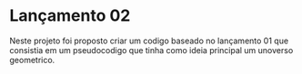 # Lançamento 02
Neste projeto foi proposto criar um codigo baseado no lançamento 01 que consistia em um pseudocodigo que tinha
como ideia principal um unoverso geometrico.
